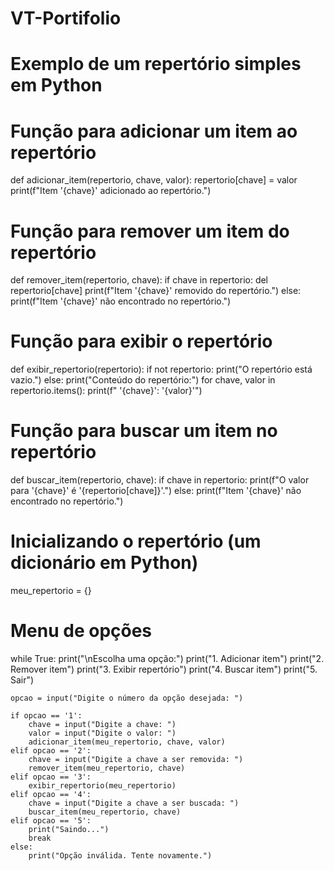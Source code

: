 # VT-Portifolio
# Exemplo de um repertório simples em Python

# Função para adicionar um item ao repertório
def adicionar_item(repertorio, chave, valor):
    repertorio[chave] = valor
    print(f"Item '{chave}' adicionado ao repertório.")

# Função para remover um item do repertório
def remover_item(repertorio, chave):
    if chave in repertorio:
        del repertorio[chave]
        print(f"Item '{chave}' removido do repertório.")
    else:
        print(f"Item '{chave}' não encontrado no repertório.")

# Função para exibir o repertório
def exibir_repertorio(repertorio):
    if not repertorio:
        print("O repertório está vazio.")
    else:
        print("Conteúdo do repertório:")
        for chave, valor in repertorio.items():
            print(f"  '{chave}': '{valor}'")

# Função para buscar um item no repertório
def buscar_item(repertorio, chave):
    if chave in repertorio:
        print(f"O valor para '{chave}' é '{repertorio[chave]}'.")
    else:
        print(f"Item '{chave}' não encontrado no repertório.")

# Inicializando o repertório (um dicionário em Python)
meu_repertorio = {}

# Menu de opções
while True:
    print("\nEscolha uma opção:")
    print("1. Adicionar item")
    print("2. Remover item")
    print("3. Exibir repertório")
    print("4. Buscar item")
    print("5. Sair")

    opcao = input("Digite o número da opção desejada: ")

    if opcao == '1':
        chave = input("Digite a chave: ")
        valor = input("Digite o valor: ")
        adicionar_item(meu_repertorio, chave, valor)
    elif opcao == '2':
        chave = input("Digite a chave a ser removida: ")
        remover_item(meu_repertorio, chave)
    elif opcao == '3':
        exibir_repertorio(meu_repertorio)
    elif opcao == '4':
        chave = input("Digite a chave a ser buscada: ")
        buscar_item(meu_repertorio, chave)
    elif opcao == '5':
        print("Saindo...")
        break
    else:
        print("Opção inválida. Tente novamente.")
 
